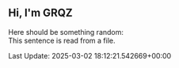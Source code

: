 ## Hi, I'm GRQZ
Here should be something random:  
This sentence is read from a file.


Last Update: 2025-03-02 18:12:21.542669+00:00
